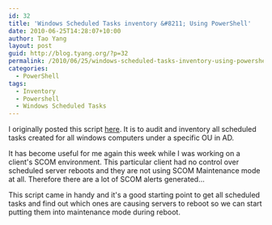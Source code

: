```yaml
---
id: 32
title: 'Windows Scheduled Tasks inventory &#8211; Using PowerShell'
date: 2010-06-25T14:28:07+10:00
author: Tao Yang
layout: post
guid: http://blog.tyang.org/?p=32
permalink: /2010/06/25/windows-scheduled-tasks-inventory-using-powershell/
categories:
  - PowerShell
tags:
  - Inventory
  - Powershell
  - Windows Scheduled Tasks
---
```

I originally posted this script <a href="http://powershell.com/cs/media/p/2611.aspx">here</a>. It is to audit and inventory all scheduled tasks created for all windows computers under a specific OU in AD.

It has become useful for me again this week while I was working on a client's SCOM environment. This particular client had no control over scheduled server reboots and they are not using SCOM Maintenance mode at all. Therefore there are a lot of SCOM alerts generated...

This script came in handy and it's a good starting point to get all scheduled tasks and find out which ones are causing servers to reboot so we can start putting them into maintenance mode during reboot.